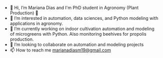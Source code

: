 - 👋 Hi, I’m Mariana Dias and I'm PhD student in Agronomy (Plant Production) 🌱
- 👀 I’m interested in automation, data sciences, and Python modeling with applications in agronomy. 
- 🌱 I’m currently working on indoor cultivation automation and modeling of microgreens with Python. Also monitoring beehives for propolis production.
- 💞️ I’m looking to collaborate on automation and modeling projects 
- 📫 How to reach me marianadiasm19@gmail.com

<!---
diasmeneses/diasmeneses is a ✨ special ✨ repository because its `README.md` (this file) appears on your GitHub profile.
You can click the Preview link to take a look at your changes.
--->
